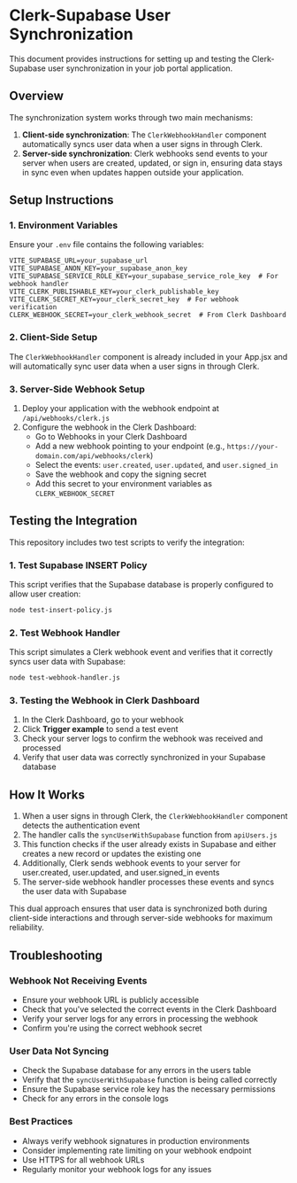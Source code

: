 # Clerk-Supabase User Synchronization

This document provides instructions for setting up and testing the Clerk-Supabase user synchronization in your job portal application.

## Overview

The synchronization system works through two main mechanisms:

1. **Client-side synchronization**: The `ClerkWebhookHandler` component automatically syncs user data when a user signs in through Clerk.
2. **Server-side synchronization**: Clerk webhooks send events to your server when users are created, updated, or sign in, ensuring data stays in sync even when updates happen outside your application.

## Setup Instructions

### 1. Environment Variables

Ensure your `.env` file contains the following variables:

```
VITE_SUPABASE_URL=your_supabase_url
VITE_SUPABASE_ANON_KEY=your_supabase_anon_key
VITE_SUPABASE_SERVICE_ROLE_KEY=your_supabase_service_role_key  # For webhook handler
VITE_CLERK_PUBLISHABLE_KEY=your_clerk_publishable_key
VITE_CLERK_SECRET_KEY=your_clerk_secret_key  # For webhook verification
CLERK_WEBHOOK_SECRET=your_clerk_webhook_secret  # From Clerk Dashboard
```

### 2. Client-Side Setup

The `ClerkWebhookHandler` component is already included in your App.jsx and will automatically sync user data when a user signs in through Clerk.

### 3. Server-Side Webhook Setup

1. Deploy your application with the webhook endpoint at `/api/webhooks/clerk.js`
2. Configure the webhook in the Clerk Dashboard:
   - Go to Webhooks in your Clerk Dashboard
   - Add a new webhook pointing to your endpoint (e.g., `https://your-domain.com/api/webhooks/clerk`)
   - Select the events: `user.created`, `user.updated`, and `user.signed_in`
   - Save the webhook and copy the signing secret
   - Add this secret to your environment variables as `CLERK_WEBHOOK_SECRET`

## Testing the Integration

This repository includes two test scripts to verify the integration:

### 1. Test Supabase INSERT Policy

This script verifies that the Supabase database is properly configured to allow user creation:

```bash
node test-insert-policy.js
```

### 2. Test Webhook Handler

This script simulates a Clerk webhook event and verifies that it correctly syncs user data with Supabase:

```bash
node test-webhook-handler.js
```

### 3. Testing the Webhook in Clerk Dashboard

1. In the Clerk Dashboard, go to your webhook
2. Click **Trigger example** to send a test event
3. Check your server logs to confirm the webhook was received and processed
4. Verify that user data was correctly synchronized in your Supabase database

## How It Works

1. When a user signs in through Clerk, the `ClerkWebhookHandler` component detects the authentication event
2. The handler calls the `syncUserWithSupabase` function from `apiUsers.js`
3. This function checks if the user already exists in Supabase and either creates a new record or updates the existing one
4. Additionally, Clerk sends webhook events to your server for user.created, user.updated, and user.signed_in events
5. The server-side webhook handler processes these events and syncs the user data with Supabase

This dual approach ensures that user data is synchronized both during client-side interactions and through server-side webhooks for maximum reliability.

## Troubleshooting

### Webhook Not Receiving Events

- Ensure your webhook URL is publicly accessible
- Check that you've selected the correct events in the Clerk Dashboard
- Verify your server logs for any errors in processing the webhook
- Confirm you're using the correct webhook secret

### User Data Not Syncing

- Check the Supabase database for any errors in the users table
- Verify that the `syncUserWithSupabase` function is being called correctly
- Ensure the Supabase service role key has the necessary permissions
- Check for any errors in the console logs

### Best Practices

- Always verify webhook signatures in production environments
- Consider implementing rate limiting on your webhook endpoint
- Use HTTPS for all webhook URLs
- Regularly monitor your webhook logs for any issues